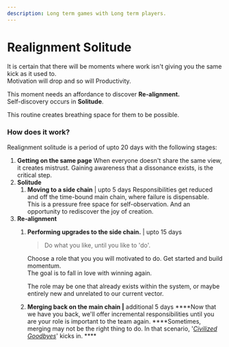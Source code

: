```yaml
---
description: Long term games with Long term players.
---
```


# Realignment Solitude

It is certain that there will be moments where work isn't giving you the same kick as it used to.  
Motivation will drop and so will Productivity.

This moment needs an affordance to discover **Re-alignment.**   
Self-discovery occurs in **Solitude**.

This routine creates breathing space for them to be possible.  
  


### How does it work?

Realignment solitude is a period of upto 20 days with the following stages:

1. **Getting on the same page** When everyone doesn't share the same view, it creates mistrust. Gaining awareness that a dissonance exists, is the critical step.  
2. **Solitude** 
   1. **Moving to a side chain** \| upto 5 days Responsibilities get reduced and off the time-bound main chain, where failure is dispensable.  This is a pressure free space for self-observation. And an opportunity to rediscover the joy of creation.  
3. **Re-alignment** 
   1. **Performing upgrades to the side chain.** \| upto 15 days  


      > Do what you like, until you like to 'do'.

      Choose a role that you you will motivated to do. Get started and build momentum.  
      The goal is to fall in love with winning again.  
  
      The role may be one that already exists within the system, or maybe entirely new and unrelated to our current vector.  

   2. **Merging back on the main chain \|** additional 5 days ****Now that we have you back, we'll offer incremental responsibilities until you are your role is important to the team again.  ****Sometimes, merging may not be the right thing to do. In that scenario, '[_Civilized Goodbyes_](https://playbook.thevantageproject.com/leaving-tvp/civilized-goodbyes)' kicks in. ****



